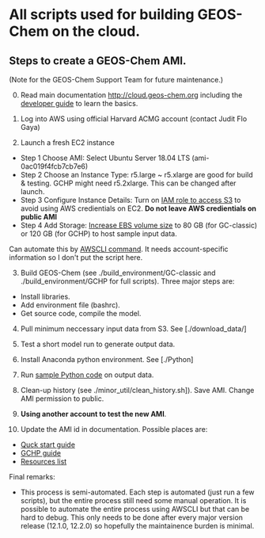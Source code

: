 # All scripts used for building GEOS-Chem on the cloud.

## Steps to create a GEOS-Chem AMI.
(Note for the GEOS-Chem Support Team for future maintenance.)

0. Read main documentation http://cloud.geos-chem.org including the [developer guide](https://cloud-gc.readthedocs.io/en/latest/chapter04_developer-guide/index.html) to learn the basics.

1. Log into AWS using official Harvard ACMG account (contact Judit Flo Gaya)

2. Launch a fresh EC2 instance
- Step 1 Choose AMI: Select Ubuntu Server 18.04 LTS (ami-0ac019f4fcb7cb7e6)
- Step 2 Choose an Instance Type: r5.large ~ r5.xlarge are good for build & testing. GCHP might need r5.2xlarge. This can be changed after launch.
- Step 3 Configure Instance Details: Turn on [IAM role to access S3](https://cloud-gc.readthedocs.io/en/latest/chapter03_advanced-tutorial/iam-role.html) to avoid using AWS credientials on EC2. **Do not leave AWS credientials on public AMI**
- Step 4 Add Storage: [Increase EBS volume size](https://cloud-gc.readthedocs.io/en/latest/chapter02_beginner-tutorial/use-ebs.html#) to 80 GB (for GC-classic) or 120 GB (for GCHP) to host sample input data.

Can automate this by [AWSCLI command](https://cloud-gc.readthedocs.io/en/latest/chapter03_advanced-tutorial/advanced-awscli.html). It needs account-specific information so I don't put the script here.

3. Build GEOS-Chem (see ./build_environment/GC-classic and ./build_environment/GCHP for full scripts). Three major steps are:
- Install libraries.
- Add environment file (bashrc).
- Get source code, compile the model.

4. Pull minimum neccessary input data from S3. See [./download_data/]

5. Test a short model run to generate output data.

6. Install Anaconda python environment. See [./Python]

7. Run [sample Python code](https://cloud-gc.readthedocs.io/en/latest/chapter06_appendix/sample-python-code.html) on output data.

8. Clean-up history (see ./minor_util/clean_history.sh]). Save AMI. Change AMI permission to public.

9. **Using another account to test the new AMI**.

10. Update the AMI id in documentation. Possible places are:
- [Quck start guide](https://cloud-gc.readthedocs.io/en/latest/chapter02_beginner-tutorial/quick-start.html)
- [GCHP guide](https://cloud-gc.readthedocs.io/en/latest/chapter03_advanced-tutorial/gchp.html)
- [Resources list](https://cloud-gc.readthedocs.io/en/latest/chapter06_appendix/aws-resources-for-gc.html)

Final remarks:
- This process is semi-automated. Each step is automated (just run a few scripts), but the entire process still need some manual operation. It is possible to automate the entire process using AWSCLI but that can be hard to debug. This only needs to be done after every major version release (12.1.0, 12.2.0) so hopefully the maintainence burden is minimal.
